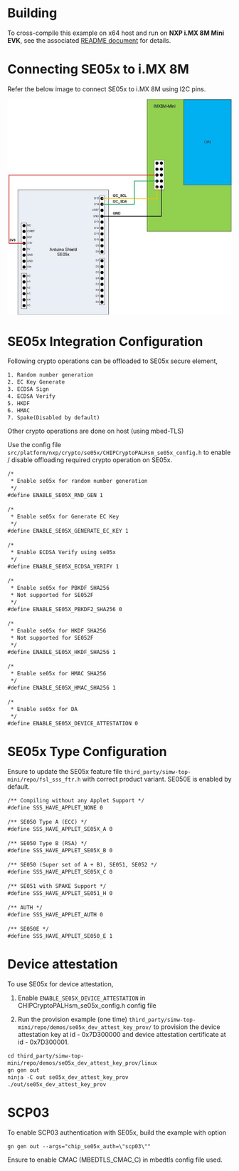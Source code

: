 # Building

To cross-compile this example on x64 host and run on **NXP i.MX 8M Mini**
**EVK**, see the associated
[README document](../../../../docs/platforms/nxp/nxp_imx8m_linux_examples.md)
for details.


# Connecting SE05x to i.MX 8M

Refer the below image to connect SE05x to i.MX 8M using I2C pins.

![SE05x-i.MX8M-Mini](../../../platform/nxp/se05x/linux/doc/images/imx8evk_se05x.jpg)


# SE05x Integration Configuration

Following crypto operations can be offloaded to SE05x secure element,

    1. Random number generation
    2. EC Key Generate
    3. ECDSA Sign
    4. ECDSA Verify
    5. HKDF
    6. HMAC
    7. Spake(Disabled by default)


Other crypto operations are done on host (using mbed-TLS)

Use the config file
`src/platform/nxp/crypto/se05x/CHIPCryptoPALHsm_se05x_config.h` to enable /
disable offloading required crypto operation on SE05x.

```
/*
 * Enable se05x for random number generation
 */
#define ENABLE_SE05X_RND_GEN 1

/*
 * Enable se05x for Generate EC Key
 */
#define ENABLE_SE05X_GENERATE_EC_KEY 1

/*
 * Enable ECDSA Verify using se05x
 */
#define ENABLE_SE05X_ECDSA_VERIFY 1

/*
 * Enable se05x for PBKDF SHA256
 * Not supported for SE052F
 */
#define ENABLE_SE05X_PBKDF2_SHA256 0

/*
 * Enable se05x for HKDF SHA256
 * Not supported for SE052F
 */
#define ENABLE_SE05X_HKDF_SHA256 1

/*
 * Enable se05x for HMAC SHA256
 */
#define ENABLE_SE05X_HMAC_SHA256 1

/*
 * Enable se05x for DA
 */
#define ENABLE_SE05X_DEVICE_ATTESTATION 0
```


# SE05x Type Configuration

Ensure to update the SE05x feature file
`third_party/simw-top-mini/repo/fsl_sss_ftr.h` with correct product variant.
SE050E is enabled by default.

```
/** Compiling without any Applet Support */
#define SSS_HAVE_APPLET_NONE 0

/** SE050 Type A (ECC) */
#define SSS_HAVE_APPLET_SE05X_A 0

/** SE050 Type B (RSA) */
#define SSS_HAVE_APPLET_SE05X_B 0

/** SE050 (Super set of A + B), SE051, SE052 */
#define SSS_HAVE_APPLET_SE05X_C 0

/** SE051 with SPAKE Support */
#define SSS_HAVE_APPLET_SE051_H 0

/** AUTH */
#define SSS_HAVE_APPLET_AUTH 0

/** SE050E */
#define SSS_HAVE_APPLET_SE050_E 1
```


# Device attestation

To use SE05x for device attestation,

1. Enable `ENABLE_SE05X_DEVICE_ATTESTATION` in CHIPCryptoPALHsm_se05x_config.h
   config file

2. Run the provision example (one time)
   `third_party/simw-top-mini/repo/demos/se05x_dev_attest_key_prov/` to
   provision the device attestation key at id - 0x7D300000 and device
   attestation certificate at id - 0x7D300001.

```
cd third_party/simw-top-mini/repo/demos/se05x_dev_attest_key_prov/linux
gn gen out
ninja -C out se05x_dev_attest_key_prov
./out/se05x_dev_attest_key_prov
```

# SCP03

To enable SCP03 authentication with SE05x, build the example with option
```
gn gen out --args="chip_se05x_auth=\"scp03\""
```

Ensure to enable CMAC (MBEDTLS_CMAC_C) in mbedtls config file used.
